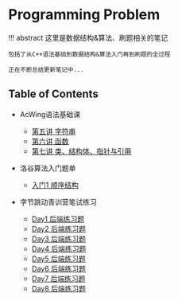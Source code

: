 # Programming Problem

!!! abstract 
    这里是数据结构&算法、刷题相关的笔记
    
    包括了从C++语法基础到数据结构&算法入门再到刷题的全过程

    正在不断总结更新笔记中...


## Table of Contents

- AcWing语法基础课
    - [第五讲 字符串](Problem/../acwing/语法基础课5.md)
    - [第六讲 函数](Problem/../acwing/语法基础课6.md)
    - [第七讲 类、结构体、指针与引用](Problem/../acwing/语法基础课7.md)

- 洛谷算法入门题单
    - [入门1 顺序结构](Problem/../luogu/入门1顺序结构.md)

- 字节跳动青训营笔试练习
    - [Day1 后端练习题](bytedance/backendDay1.md)
    - [Day2 后端练习题](bytedance/backendDay2.md)
    - [Day3 后端练习题](bytedance/backendDay3.md)
    - [Day4 后端练习题](bytedance/backendDay4.md)
    - [Day5 后端练习题](bytedance/backendDay5.md)
    - [Day6 后端练习题](bytedance/backendDay6.md)
    - [Day7 后端练习题](bytedance/backendDay7.md)
    - [Day8 后端练习题](bytedance/backendDay8.md)